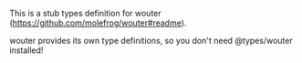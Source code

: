 This is a stub types definition for wouter (https://github.com/molefrog/wouter#readme).

wouter provides its own type definitions, so you don't need @types/wouter installed!